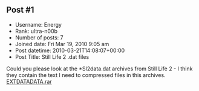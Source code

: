 ## Post #1
- Username: Energy
- Rank: ultra-n00b
- Number of posts: 7
- Joined date: Fri Mar 19, 2010 9:05 am
- Post datetime: 2010-03-21T14:08:07+00:00
- Post Title: Still Life 2 .dat files

Could you please look at the *Sl2data.dat archives from Still Life 2 - I think they contain the text
I need to compressed files in this archives.
[EXTDATADATA.rar](https://xentaxbackup.github.io/file/2874_EXTDATADATA.rar)
